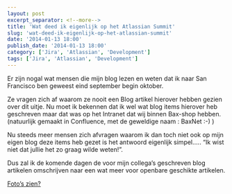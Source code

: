 ```yaml
---
layout: post
excerpt_separator: <!--more-->
title: 'Wat deed ik eigenlijk op het Atlassian Summit'
slug: 'wat-deed-ik-eigenlijk-op-het-atlassian-summit'
date: '2014-01-13 18:00'
publish_date: '2014-01-13 18:00'
category: ['Jira', 'Atlassian', 'Development']
tags: ['Jira', 'Atlassian', 'Development']
---
```

Er zijn nogal wat mensen die mijn blog lezen en weten dat ik naar San
Francisco ben geweest eind september begin oktober.

Ze vragen zich af waarom ze nooit een Blog artikel hierover hebben gezien over
dit uitje. Nu moet ik bekennen dat ik wel wat blog items hierover heb
geschreven maar dat was op het Intranet dat wij binnen Bax-shop hebben.
(natuurlijk gemaakt in Confluence, met de geweldige naam : BaxNet :-) )  
  
Nu steeds meer mensen zich afvragen waarom ik dan toch niet ook op mijn eigen
blog deze items heb gezet is het antwoord eigenlijk simpel….. “Ik wist niet
dat jullie het zo graag wilde weten!”.  
  
Dus zal ik de komende dagen de voor mijn collega’s geschreven blog artikelen
omschrijven naar een wat meer voor openbare geschikte artikelen.  
  
[Foto’s zien?](http://www.flickr.com/photos/tvds/sets/72157639653073306/)

